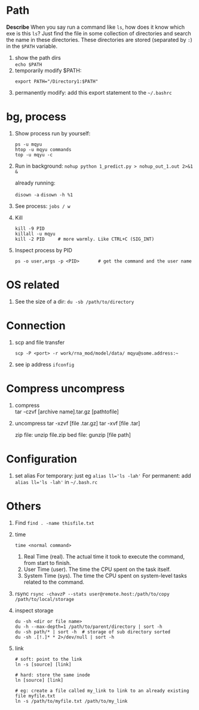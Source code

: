 # Path

**Describe**
When you say run a command like `ls`, how does it know which exe is this `ls`? Just find the file in some collection of directories and search the name in these directories. These directories are stored (separated by `:`) in the `$PATH` variable.

1. show the path dirs  
   `echo $PATH`
1. temporarily modify $PATH:
    ```
    export PATH="/Directory1:$PATH"
    ```
1. permanently modify:
   add this export statement to the `~/.bashrc`

# bg, process
1.	Show process run by yourself: 
    ```
    ps -u mqyu
    htop -u mqyu commands 
    top -u mqyu -c
    ```
    
2.	Run in background:
    `nohup python 1_predict.py > nohup_out_1.out 2>&1 &`

    already running:

    `disown -a`
    `disown -h %1`

3.	See process:
    `jobs / w`

4.	Kill
    ```
    kill -9 PID
    killall -u mqyu
    kill -2 PID     # more warmly. Like CTRL+C (SIG_INT)
    ```

5. Inspect process by PID
    ```
    ps -o user,args -p <PID>       # get the command and the user name
    ```

# OS related
1. See the size of a dir:
    `du -sb /path/to/directory`

# Connection
1. scp and file transfer

    `scp -P <port> -r work/rna_mod/model/data/ mqyu@some.address:~`

2. see ip address
   `ifconfig`

# Compress uncompress
1. compress  
    tar -czvf [archive name].tar.gz [pathtofile]
1. uncompress 
    tar -xzvf [file .tar.gz]
    tar -xvf [file .tar]

    zip file: unzip file.zip
    bed file: gunzip [file path]

# Configuration

1. set alias
    For temporary: just eg `alias ll='ls -lah'`
    For permanent: add `alias ll='ls -lah'` in `~/.bash.rc`

# Others
1. Find
    `find . -name thisfile.txt`

1. time

    `time <normal command>`

    1. Real Time (real). The actual time it took to execute the command, from start to finish.
    1. User Time (user). The time the CPU spent on the task itself.
    1. System Time (sys). The time the CPU spent on system-level tasks related to the command.
   
1. rsync
    `rsync -chavzP --stats user@remote.host:/path/to/copy /path/to/local/storage`

1. inspect storage
   ```
   du -sh <dir or file name>
   du -h --max-depth=1 /path/to/parent/directory | sort -h
   du -sh path/* | sort -h  # storage of sub directory sorted
   du -sh .[!.]* * 2>/dev/null | sort -h
   ```

1. link
   ```
   # soft: point to the link
   ln -s [source] [link]	

   # hard: store the same inode
   ln [source] [link]

   # eg: create a file called my_link to link to an already existing file myfile.txt
   ln -s /path/to/myfile.txt /path/to/my_link
   ```